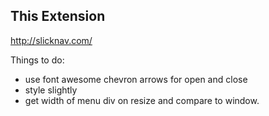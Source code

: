 This Extension
--------------

http://slicknav.com/


Things to do:

+ use font awesome chevron arrows for open and close
+ style slightly
+ get width of menu div on resize and compare to window.
